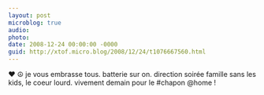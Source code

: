```yaml
---
layout: post
microblog: true
audio: 
photo: 
date: 2008-12-24 00:00:00 -0000
guid: http://xtof.micro.blog/2008/12/24/t1076667560.html
---
```

♥ ☮ je vous embrasse tous. batterie sur on. direction soirée famille sans les kids, le coeur lourd. vivement demain pour le #chapon @home !

